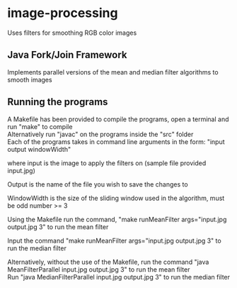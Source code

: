 # image-processing
Uses filters for smoothing RGB color images

## Java Fork/Join Framework
Implements parallel versions of the mean and median filter algorithms to smooth images

## Running the programs
A Makefile has been provided to compile the programs, open a terminal and run "make" to compile\
Alternatively run "javac" on the programs inside the "src" folder\
Each of the programs takes in command line arguments in the form: "input output windowWidth" 

where input is the image to apply the filters on (sample file provided input.jpg) 

Output is the name of the file you wish to save the changes to

WindowWidth is the size of the sliding window used in the algorithm, must be odd number >= 3

Using the Makefile run the command, "make runMeanFilter args="input.jpg output.jpg 3" to run the mean filter

Input the command "make runMeanFilter args="input.jpg output.jpg 3" to run the median filter
  
Alternatively, without the use of the Makefile, run the command "java MeanFilterParallel input.jpg output.jpg 3" to run the mean filter\
Run "java MedianFilterParallel input.jpg output.jpg 3" to run the median filter
